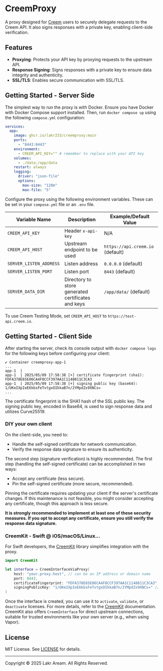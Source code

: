 # CreemProxy

A proxy designed for [Creem](https://creem.io) users to securely delegate requests to the Creem API. It also signs responses with a private key, enabling client-side verification.

## Features

- **Proxying**: Protects your API key by proxying requests to the upstream API.
- **Response Signing**: Signs responses with a private key to ensure data integrity and authenticity.
- **SSL/TLS**: Enables secure communication with SSL/TLS.

## Getting Started - Server Side

The simplest way to run the proxy is with Docker. Ensure you have Docker with Docker Compose support installed. Then, run `docker compose up` using the following `compose.yml` configuration:

```yaml
services:
  app:
    image: ghcr.io/lakr233/creemproxy:main
    ports:
      - "8443:8443"
    environment:
      - CREEM_API_KEY="" # remember to replace with your API key
    volumes:
      - ./data:/app/data
    restart: always
    logging:
      driver: "json-file"
      options:
        max-size: "128m"
        max-file: "5"
```

Configure the proxy using the following environment variables. These can be set in your `compose.yml` file or an `.env` file.

| Variable Name           | Description                             | Example/Default Value            |
| ----------------------- | --------------------------------------- | -------------------------------- |
| `CREEM_API_KEY`         | Header `x-api-key`                      | N/A                              |
| `CREEM_API_HOST`        | Upstream endpoint to be used            | `https://api.creem.io` (default) |
| `SERVER_LISTEN_ADDRESS` | Listen address                          | `0.0.0.0` (default)              |
| `SERVER_LISTEN_PORT`    | Listen port                             | `8443` (default)                 |
| `SERVER_DATA_DIR`       | Directory to store generated certificates and keys | `/app/data/` (default)           |

To use Creem Testing Mode, set `CREEM_API_HOST` to `https://test-api.creem.io`.

## Getting Started - Client Side

After starting the server, check its console output with `docker compose logs` for the following keys before configuring your client:

```
✔ Container creemproxy-app-1
...
app-1  |
app-1  | 2025/05/09 17:58:38 [+] certificate fingerprint (sha1): FDFA378E65E06CA4F8CCF397AA1C1148811C3CA3
app-1  | 2025/05/09 17:58:38 [+] signing public key (base64): 1/UKeIXpIeE6kbsFeTvtgxOIkkaB7n/2YMpdZx9XNCs=
...
```

The certificate fingerprint is the SHA1 hash of the SSL public key. The signing public key, encoded in Base64, is used to sign response data and utilizes Curve25519.

### DIY your own client

On the client-side, you need to:

- Handle the self-signed certificate for network communication.
- Verify the response data signature to ensure its authenticity.

The second step (signature verification) is highly recommended. The first step (handling the self-signed certificate) can be accomplished in two ways:

- Accept any certificate (less secure).
- Pin the self-signed certificate (more secure, recommended).

Pinning the certificate requires updating your client if the server's certificate changes. If this maintenance is not feasible, you might consider accepting any certificate, though this approach is less secure.

**It is strongly recommended to implement at least one of these security measures. If you opt to accept any certificate, ensure you still verify the response data signature.**

### CreemKit - Swift @ iOS/macOS/Linux...

For Swift developers, the [CreemKit](https://github.com/Lakr233/CreemKit) library simplifies integration with the proxy.

```swift
import CreemKit

let interface = CreemInterfaceViaProxy(
    host: "your.proxy.host", // can be an IP address or domain name
    port: 8443,
    certificateFingerprint: "FDFA378E65E06CA4F8CCF397AA1C1148811C3CA3",
    signingPublicKey: "1/UKeIXpIeE6kbsFeTvtgxOIkkaB7n/2YMpdZx9XNCs=" // base64 encoded
)
```

Once the interface is created, you can use it to `activate`, `validate`, or `deactivate` licenses. For more details, refer to the [CreemKit](https://github.com/Lakr233/CreemKit) documentation. CreemKit also offers `CreemInterface` for direct upstream connections, suitable for trusted environments like your own server (e.g., when using Vapor).

## License

MIT License. See [LICENSE](LICENSE) for details.

---

Copyright © 2025 Lakr Aream. All Rights Reserved.
